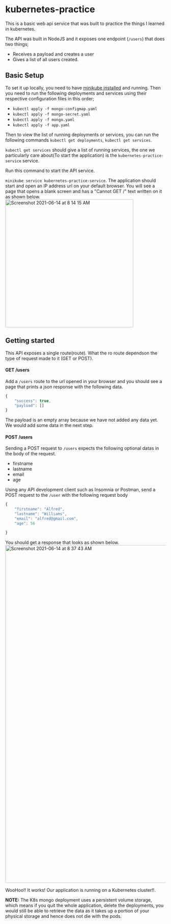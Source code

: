 # kubernetes-practice
This is a basic web api service that was built to practice the things I learned in kubernetes.

The API was built in NodeJS and it exposes one endpoint (`/users`) that does two things;
- Receives a payload and creates a user
- Gives a list of all users created.

## Basic Setup
To set it up locally, you need to have [minikube installed](https://minikube.sigs.k8s.io/docs/start/) and running.
Then you need to run the following deployments and services using their respective configuration files in this order;

- `kubectl apply -f mongo-configmap.yaml`
- `kubectl apply -f mongo-secret.yaml`
- `kubectl apply -f mongo.yaml`
- `kubectl apply -f app.yaml`

Then to view the list of running deployments or services, you can run the following commands `kubectl get deployments`, `kubectl get services`.

`kubectl get services` should give a list of running services, the one we particularly care about(To start the application) is the `kubernetes-practice-service` service.

Run this command to start the API service. 

`minikube service kubernetes-practice-service`. The application should start and open an IP address url on your default browser.
You will see a page that opens a blank screen and has a "Cannot GET /" text written on it as shown below. <img width="402" alt="Screenshot 2021-06-14 at 8 14 15 AM" src="https://user-images.githubusercontent.com/29985200/121853195-86254300-cce8-11eb-9dbf-b47c806bfda6.png">

## Getting started
This API exposes a single route(route). What the ro route dependson the type of request made to it (GET or POST).

#### GET /users
Add a `/users` route to the url opened in your browser and you should see a page that prints a json response with the following data. 

```javascript
{
    "success": true,
    "payload": []
}
```
The payload is an empty array because we have not added any data yet. We would add some data in the next step.

#### POST /users
Sending a POST request to `/users` expects the following optional datas in the body of the request.
- firstname
- lastname
- email
- age

Using any API development client such as Insomnia or Postman, send a POST request to the `/user` with the following request body

```javascript
{ 
    "firstname": "Alfred", 
    "lastname": "Williams", 
    "email": "alfred@gmail.com", 
    "age": 56

}
```
You should get a response that looks as shown below.
<img width="1061" alt="Screenshot 2021-06-14 at 8 37 43 AM" src="https://user-images.githubusercontent.com/29985200/121855920-cc2fd600-cceb-11eb-9098-b9c0a1e94311.png">

WooHoo!! It works! Our application is running on a Kubernetes cluster!!.

**NOTE:** The K8s mongo deployment uses a persistent volume storage, which means if you quit the whole application, delete the deployments, you would still be able to retrieve the data as it takes up a portion of your physical storage and hence does not die with the pods.
